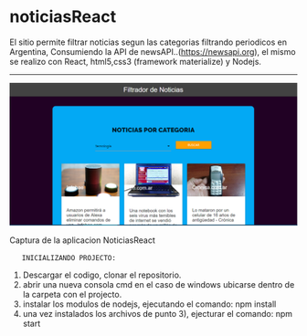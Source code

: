 # noticiasReact
El sitio permite filtrar noticias segun las categorias filtrando periodicos en Argentina, Consumiendo la API de newsAPI..(https://newsapi.org), el mismo se realizo con React, html5,css3 (framework materialize) y Nodejs.

_________________________________________________________________________________________
 
![Screenshot](screenshot.png)

<p> Captura de la aplicacion NoticiasReact</p>




       INICIALIZANDO PROJECTO:
 1) Descargar el codigo, clonar el repositorio.
 2) abrir una nueva consola cmd en el caso de windows ubicarse dentro de la carpeta con el projecto.
 3) instalar los modulos de nodejs, ejecutando el comando: npm install
 4) una vez instalados los archivos de punto 3), ejecturar el comando: npm start 
